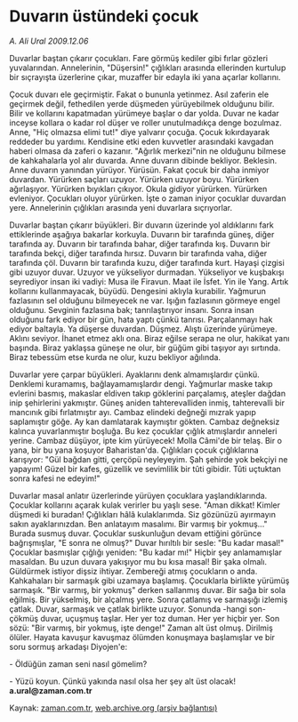 # Duvarın üstündeki çocuk

*A. Ali Ural 2009.12.06*

<tr><td class="metin" colspan="2" style="padding-top: 20px; padding-left: 5px; ">Duvarlar baştan çıkarır çocukları. Fare görmüş kediler gibi fırlar gözleri yuvalarından. Annelerinin, "Düşersin!" çığlıkları arasında ellerinden kurtulup bir sıçrayışta üzerlerine çıkar, muzaffer bir edayla iki yana açarlar kollarını.</td></tr><tr><td class="metin" colspan="2" style="padding-top: 20px; padding-left: 5px; "><p>Çocuk duvarı ele geçirmiştir. Fakat o bununla yetinmez. Asıl zaferin ele geçirmek değil, fethedilen yerde düşmeden yürüyebilmek olduğunu bilir. Bilir ve kollarını kapatmadan yürümeye başlar o dar yolda. Duvar ne kadar inceyse kollara o kadar rol düşer ve roller unutulmadıkça denge bozulmaz. Anne, "Hiç olmazsa elimi tut!" diye yalvarır çocuğa. Çocuk kıkırdayarak reddeder bu yardımı. Kendisine etki eden kuvvetler arasındaki kavgadan haberi olmasa da zaferi o kazanır. "Ağırlık merkezi"nin ne olduğunu bilmese de kahkahalarla yol alır duvarda. Anne duvarın dibinde bekliyor. Beklesin. Anne duvarın yanından yürüyor. Yürüsün. Fakat çocuk bir daha inmiyor duvardan. Yürürken saçları uzuyor. Yürürken uzuyor boyu. Yürürken ağırlaşıyor. Yürürken bıyıkları çıkıyor. Okula gidiyor yürürken. Yürürken evleniyor. Çocukları oluyor yürürken. İşte o zaman iniyor çocuklar duvardan yere. Annelerinin çığlıkları arasında yeni duvarlara sıçrıyorlar.
<p>Duvarlar baştan çıkarır büyükleri. Bir duvarın üzerinde yol aldıklarını fark ettiklerinde aşağıya bakarlar korkuyla. Duvarın bir tarafında güneş, diğer tarafında ay. Duvarın bir tarafında bahar, diğer tarafında kış. Duvarın bir tarafında bekçi, diğer tarafında hırsız. Duvarın bir tarafında vaha, diğer tarafında çöl. Duvarın bir tarafında kuzu, diğer tarafında kurt. Hayaşi çizgisi gibi uzuyor duvar. Uzuyor ve yükseliyor durmadan. Yükseliyor ve kuşbakışı seyrediyor insan iki vadiyi: Musa ile Firavun. Maat ile İsfet. Yin ile Yang. Artık kollarını kullanmayacak, büyüdü. Dengesini aklıyla kurabilir. Yağmurun fazlasının sel olduğunu bilmeyecek ne var. Işığın fazlasının görmeye engel olduğunu. Sevginin fazlasına bak; tanrılaştırıyor insanı. Sonra insan olduğunu fark ediyor bir gün, hata yaptı çünkü tanrısı. Parçalanmayı hak ediyor baltayla. Ya düşerse duvardan. Düşmez. Alıştı üzerinde yürümeye. Aklını seviyor. İhanet etmez aklı ona. Biraz eğilse serapa ne olur, hakikat yanı başında. Biraz yaklaşsa güneşe ne olur, bir güğüm gibi taşıyor ayı sırtında. Biraz tebessüm etse kurda ne olur, kuzu bekliyor ağılında.
<p>Duvarlar yere çarpar büyükleri. Ayaklarını denk almamışlardır çünkü. Denklemi kuramamış, bağlayamamışlardır dengi. Yağmurlar maske takıp evlerini basmış, makaslar eldiven takıp göklerini parçalamış, ateşler dağdan inip şehirlerini yakmıştır. Güneş aniden tahterevalliden inmiş, tahterevalli bir mancınık gibi fırlatmıştır ayı. Cambaz elindeki değneği mızrak yapıp saplamıştır göğe. Ay kan damlatarak kaymıştır gökten. Cambaz değneksiz kalınca yuvarlanmıştır boşluğa. Bu kez çocuklar çığlık atmışlardır anneleri yerine. Cambaz düşüyor, ipte kim yürüyecek! Molla Câmi'de bir telaş. Bir o yana, bir bu yana koşuyor Baharistan'da. Çığlıkları çocuk çığlıklarına karışıyor: "Gül bağdan gitti, çerçöpü neyleyeyim. Şah şehirde yok bekçiyi ne yapayım! Güzel bir kafes, güzellik ve sevimlilik bir tûti gibidir. Tûti uçtuktan sonra kafesi ne edeyim!"
<p>Duvarlar masal anlatır üzerlerinde yürüyen çocuklara yaşlandıklarında. Çocuklar kollarını açarak kulak verirler bu yaşlı sese. "Aman dikkat! Kimler düşmedi ki buradan! Çığlıkları hâlâ kulaklarımda. Siz gözünüzü ayırmayın sakın ayaklarınızdan. Ben anlatayım masalımı. Bir varmış bir yokmuş..." Burada susmuş duvar. Çocuklar suskunluğun devam ettiğini görünce bağrışmışlar, "E sonra ne olmuş?" Duvar hırıltılı bir sesle: "Bu kadar masal!" Çocuklar basmışlar çığlığı yeniden: "Bu kadar mı!" Hiçbir şey anlamamışlar masaldan. Bu uzun duvara yakışıyor mu bu kısa masal! Bir şaka olmalı. Güldürmek istiyor dişsiz ihtiyar. Zembereği atmış çocukların o anda. Kahkahaları bir sarmaşık gibi uzamaya başlamış. Çocuklarla birlikte yürümüş sarmaşık. "Bir varmış, bir yokmuş" derken sallanmış duvar. Bir sağa bir sola eğilmiş. Bir yükselmiş, bir alçalmış yere. Sonra çatlamış ve sarmaşığı izlemiş çatlak. Duvar, sarmaşık ve çatlak birlikte uzuyor. Sonunda -hangi son- çökmüş duvar, uçuşmuş taşlar. Her yer toz duman. Her yer hiçbir yer. Son sözü: "Bir varmış, bir yokmuş, işte denge!" Zaman alt üst olmuş. Dirilmiş ölüler. Hayata kavuşur kavuşmaz ölümden konuşmaya başlamışlar ve bir soru sormuş arkadaşı Diyojen'e:
<p>- Öldüğün zaman seni nasıl gömelim?
<p>- Yüzü koyun. Çünkü yakında nasıl olsa her şey alt üst olacak! <b>a.ural@zaman.com.tr</b><br/></p></p></p></p></p></p></td></tr>

Kaynak: [zaman.com.tr](http://zaman.com.tr/yazar.do?yazino=923799), [web.archive.org (arşiv bağlantısı)](http://web.archive.org/web/20100114110157/http://www.zaman.com.tr:80/yazar.do?yazino=923799)
